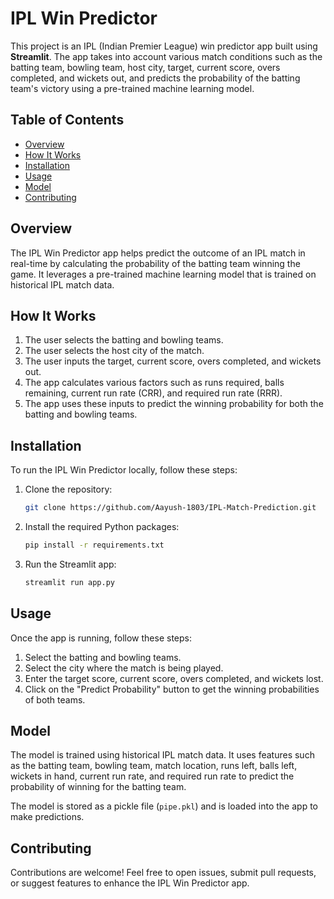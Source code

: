 # IPL Win Predictor

This project is an IPL (Indian Premier League) win predictor app built using **Streamlit**. The app takes into account various match conditions such as the batting team, bowling team, host city, target, current score, overs completed, and wickets out, and predicts the probability of the batting team's victory using a pre-trained machine learning model.

## Table of Contents
- [Overview](#overview)
- [How It Works](#how-it-works)
- [Installation](#installation)
- [Usage](#usage)
- [Model](#model)
- [Contributing](#contributing)


## Overview
The IPL Win Predictor app helps predict the outcome of an IPL match in real-time by calculating the probability of the batting team winning the game. It leverages a pre-trained machine learning model that is trained on historical IPL match data. 

## How It Works
1. The user selects the batting and bowling teams.
2. The user selects the host city of the match.
3. The user inputs the target, current score, overs completed, and wickets out.
4. The app calculates various factors such as runs required, balls remaining, current run rate (CRR), and required run rate (RRR).
5. The app uses these inputs to predict the winning probability for both the batting and bowling teams.

## Installation
To run the IPL Win Predictor locally, follow these steps:

1. Clone the repository:

   ```bash
   git clone https://github.com/Aayush-1803/IPL-Match-Prediction.git
   ```

2. Install the required Python packages:

   ```bash
   pip install -r requirements.txt
   ```

3. Run the Streamlit app:

   ```bash
   streamlit run app.py
   ```

## Usage
Once the app is running, follow these steps:
1. Select the batting and bowling teams.
2. Select the city where the match is being played.
3. Enter the target score, current score, overs completed, and wickets lost.
4. Click on the "Predict Probability" button to get the winning probabilities of both teams.

## Model
The model is trained using historical IPL match data. It uses features such as the batting team, bowling team, match location, runs left, balls left, wickets in hand, current run rate, and required run rate to predict the probability of winning for the batting team.

The model is stored as a pickle file (`pipe.pkl`) and is loaded into the app to make predictions.

## Contributing
Contributions are welcome! Feel free to open issues, submit pull requests, or suggest features to enhance the IPL Win Predictor app.

